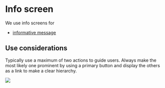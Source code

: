# Info screen

We use info screens for

* [informative message](https://app.gitbook.com/@tef-novum/s/novum/~/drafts/-LtU-1GY-zzIljdw9K5C/design/feedbacks/feedback-scenarios/informative-message)

## Use considerations

Typically use a maximum of two actions to guide users. Always make the most likely one prominent by using a primary button and display the others as a link to make a clear hierarchy.

![](../../img/android-infomessage.jpg)


